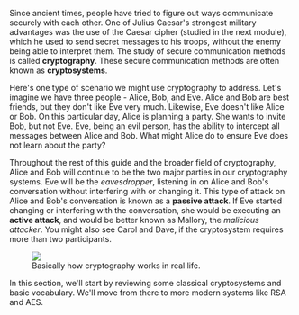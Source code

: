 Since ancient times, people have tried to figure out ways communicate securely with each other. One of Julius Caesar's strongest military advantages was the use of the Caesar cipher (studied in the next module), which he used to send secret messages to his troops, without the enemy being able to interpret them. The study of secure communication methods is called **cryptography**. These secure communication methods are often known as **cryptosystems**.

Here's one type of scenario we might use cryptography to address. Let's imagine we have three people - Alice, Bob, and Eve. Alice and Bob are best friends, but they don't like Eve very much. Likewise, Eve doesn't like Alice or Bob. On this particular day, Alice is planning a party. She wants to invite Bob, but not Eve. Eve, being an evil person, has the ability to intercept all messages between Alice and Bob. What might Alice do to ensure Eve does not learn about the party?

Throughout the rest of this guide and the broader field of cryptography, Alice and Bob will continue to be the two major parties in our cryptography systems. Eve will be the *eavesdropper*, listening in on Alice and Bob's conversation without interfering with or changing it. This type of attack on Alice and Bob's conversation is known as a **passive attack**. If Eve started changing or interfering with the conversation, she would be executing an **active attack**, and would be better known as Mallory, the *malicious attacker*. You might also see Carol and Dave, if the cryptosystem requires more than two participants.

<figure class="figure">
    <img class="figure-img center-block" src="http://imgs.xkcd.com/comics/security.png"></img>
    <figcaption class="figure-caption text-center">Basically how cryptography works in real life.</figcaption>
</figure>

In this section, we'll start by reviewing some classical cryptosystems and basic vocabulary. We'll move from there to more modern systems like RSA and AES.